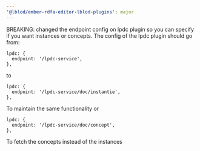 ```yaml
---
'@lblod/ember-rdfa-editor-lblod-plugins': major
---
```


BREAKING: changed the endpoint config on lpdc plugin so you can specify if you want instances or concepts.
The config of the lpdc plugin should go from: 
```
lpdc: {
  endpoint: '/lpdc-service',
},
```
 to

```
lpdc: {
  endpoint: '/lpdc-service/doc/instantie',
},
```
To maintain the same functionality or 

```
lpdc: {
  endpoint: '/lpdc-service/doc/concept',
},
```
To fetch the concepts instead of the instances
